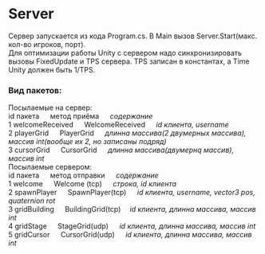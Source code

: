 # Server
 
Сервер запускается из кода Program.cs. В Main вызов Server.Start(макс. кол-во игроков, порт).<br/>
Для оптимизации работы Unity с сервером надо синхронизировать вызовы FixedUpdate и TPS сервера. TPS записан в константах, а Time Unity должен быть 1/TPS.<br/>
### Вид пакетов:<br/>
 Посылаемые на сервер:<br/>
  id пакета  &emsp;           метод приёма    &emsp; _содержание_<br/>
  1 welcomeReceived  &emsp;   WelcomeReceived &emsp; _id клиента, username_<br/>
  2 playerGrid     &emsp;     PlayerGrid  &emsp;     _длинна массива(2 двумерных массива), массив int(вообще их 2, но записаны подряд)_<br/>
  3 cursorGrid    &emsp;      CursorGrid   &emsp;    _длинна массива(двумернq массив), массив int_<br/>
 Посылаемые сервером:<br/>
  id пакета        &emsp;     метод отправки  &emsp;  _содержание_<br/>
  1 welcome       &emsp;      Welcome  (tcp)  &emsp;  _строка, id клиента_<br/>
  2 spawnPlayer   &emsp;      SpawnPlayer(tcp) &emsp; _id клиента, username, vector3 pos, quaternion rot_<br/>
  3 gridBuilding   &emsp;     BuildingGrid(tcp) &emsp;_id клиента, длинна массива, массив int_<br/>
  4 gridStage     &emsp;      StageGrid(udp) &emsp;   _id клиента, длинна массива, массив int_<br/>
  5 gridCursor   &emsp;       CursorGrid(udp) &emsp;  _id клиента, длинна массива, массив int_<br/>
